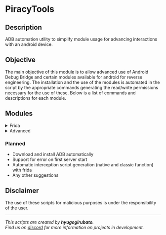 # PiracyTools

## Description
ADB automation utility to simplify module usage for advancing interactions with an android device.

## Objective
The main objective of this module is to allow advanced use of Android Debug Bridge and certain modules available for android for reverse engineering. The installation and the use of the modules is automated in the script by the appropriate commands generating the read/write permissions necessary for the use of these. Below is a list of commands and descriptions for each module.


## Modules
<details><summary>Frida</summary>

> https://frida.re/  
> Dynamic instrumentation toolkit for developers, reverse-engineers, and security researchers.

| Command                         | Permission | Description                           |
|:-------------------------------:|:----------:|:-------------------------------------:|
| `ptools frida status`           | shell      | Show frida status                     |
| `ptools frida install server`   | root       | Install frida server                  |
| `ptools frida install pip`      | root       | Install frida pip                     |
| `ptools frida uninstall server` | root       | Uninstall frida server                |
| `ptools frida uninstall pip`    | root       | Uninstall frida pip                   |
| `ptools frida start`            | root       | Start frida service                   |
| `ptools frida stop`             | root       | stop frida service                    |
| `ptools frida pinning $PACKAGE` | root       | Bypass SSL pinning for an application |
</details>

<details><summary>Advanced</summary>

> https://developer.android.com/studio/command-line/adb  
> Programming tool used for debugging Android-based devices.

| Command                  | Permission | Description                                   |
|:------------------------:|:----------:|:---------------------------------------------:|
| `ptools adv pkg`         | shell      | Application lists                             |
| `ptools adv pkg $NAME`   | shell      | Lists apps by name                            |
| `ptools adv wifi`        | root       | Wifi networks already connected with password |
| `ptools adv db $PACKAGE` | root       | sqlite3 database of an application            |
</details>

### Planned
- Download and install ADB automatically
- Support for error on first server start
- Automatic interception script generation (native and classic function) with frida
- Any other suggestions

## Disclaimer
The use of these scripts for malicious purposes is under the responsibility of the user.

---
*This scripts are created by __hyugogirubato__.  
Find us on [discord](https://discord.com/invite/g6JzYbh) for more information on projects in development.*